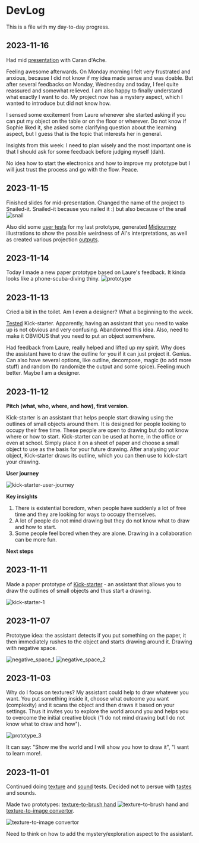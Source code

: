 # DevLog

This is a file with my day-to-day progress.

## 2023-11-16

Had mid [presentation](/presentations/HEAD-MD1_Caran-d-Ache_Daria-Kotova_Snailed-it.pdf) with Caran d'Ache.

Feeling awesome afterwards. On Monday morning I felt very frustrated and anxious, because I did not know if my idea made sense and was doable. But after several feedbacks on Monday, Wednesday and today, I feel quite reassured and somewhat relieved. I am also happy to finally understand what exactly I want to do. My project now has a mystery aspect, which I wanted to introduce but did not know how.

I sensed some excitement from Laure whenever she started asking if you can put my object on the table or on the floor or wherever. Do not know if Sophie liked it, she asked some clarifying question about the learning aspect, but I guess that is the topic that interests her in general.

Insights from this week: I need to plan wisely and the most important one is that I should ask for some feedback before judging myself (dah).

No idea how to start the electronics and how to improve my prototype but I will just trust the process and go with the flow. Peace.

## 2023-11-15

Finished slides for mid-presentation. Changed the name of the project to Snailed-it. Snailed-it because you nailed it :) but also because of the snail ![snail](/process/2023-11-15/camphoto_1804928587%202.JPG)

Also did some [user tests](/process/2023-11-15/user-tests/) for my last prototype, generated [Midjourney](/process/2023-11-15/midjourney/) illustrations to show the possible weirdness of AI's interpretations, as well as created various projection [outputs](/process/2023-11-15/output/).

## 2023-11-14

Today I made a new paper prototype based on Laure's feedback. It kinda looks like a phone-scuba-diving thiny. ![prototype](/process/2023-11-15/paper-prototypes-for-pres/IMG_5265.JPG)

## 2023-11-13

Cried a bit in the toilet. Am I even a designer? What a beginning to the week.

[Tested](/process/2023-11-13/user-tests/) Kick-starter. Apparently, having an assistant that you need to wake up is not obvious and very confusing. Abandonned this idea. Also, need to make it OBVIOUS that you need to put an object somewhere.

Had feedback from Laure, really helped and lifted up my spirit. Why does the assistant have to draw the outline for you if it can just project it. Genius. Can also have several options, like outline, decompose, magic (to add more stuff) and random (to randomize the output and some spice). Feeling much better. Maybe I am a designer.

## 2023-11-12

**Pitch (what, who, where, and how), first version.**

Kick-starter is an assistant that helps people start drawing using the outlines of small objects around them. It is designed for people looking to occupy their free time. These people are open to drawing but do not know where or how to start. Kick-starter can be used at home, in the office or even at school. Simply place it on a sheet of paper and choose a small object to use as the basis for your future drawing. After analysing your object, Kick-starter draws its outline, which you can then use to kick-start your drawing.


**User journey**

![kick-starter-user-journey](/process/2023-11-12/kick-starter-user-journey.jpg)

**Key insights**
1. There is existential boredom, when people have suddenly a lot of free time and they are looking for ways to occupy themselves.
2. A lot of people do not mind drawing but they do not know what to draw and how to start.
3. Some people feel bored when they are alone. Drawing in a collaboration can be more fun.

**Next steps**





## 2023-11-11

Made a paper prototype of [Kick-starter](/process/2023-11-11/kick-starter) - an assistant that allows you to draw the outlines of small objects and thus start a drawing.

![kick-starter-1](/process/2023-11-11/kick-starter/IMG_5220.JPG)

## 2023-11-07

Prototype idea: the assistant detects if you put something on the paper, it then immediately rushes to the object and starts drawing around it. Drawing with negative space.

![negative_space_1](/process/2023-11-07/IMG_5207.jpg) ![negative_space_2](/process/2023-11-07/IMG_5208.jpg) 

## 2023-11-03

Why do I focus on textures? My assistant could help to draw whatever you want. You put something inside it, choose what outcome you want (complexity) and it scans the object and then draws it based on your settings. Thus it invites you to explore the world around you and helps you to overcome the initial creative block ("I do not mind drawing but I do not know what to draw and how").

![prototype_3](/process/2023-11-03/IMG_5205.jpg)

It can say: "Show me the world and I will show you how to draw it", "I want to learn more!.




## 2023-11-01

Continued doing [texture](/process/2023-11-01/textures-new-tests) and [sound](/process/2023-11-01/sound-tests) tests. Decided not to persue with [tastes](/process/2023-11-01/taste-tests) and sounds.

Made two prototypes: [texture-to-brush hand](/process/2023-11-01/texture-to-brush-hand) ![texture-to-brush hand](/process/2023-11-01/texture-to-brush-hand/IMG_5010.jpg) and [texture-to-image convertor](/process/2023-11-01/texture-to-image-convertor).

![texture-to-image convertor](/process/2023-11-01/texture-to-image-convertor/IMG_5017.JPG)

Need to think on how to add the mystery/exploration aspect to the assistant.